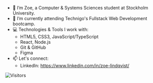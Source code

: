 - 👋 I’m Zoe, a Computer & Systems Sciences student at Stockholm University.
- 🌱 I’m currently attending Technigo's Fullstack Web Development bootcamp. 
- 💻 Technologies & Tools I work with:
  - HTML5, CSS3, JavaScript/TypeScript
  - React, Node.js
  - Git & GitHub
  - Figma
- 📫 Let's connect: 
  - LinkedIn: https://www.linkedin.com/in/zoe-lindqvist/

![Visitors](https://visitor-badge.laobi.icu/badge?page_id=zoe-lindqvist.zoe-lindqvist)


<!---
zoe-lindqvist/zoe-lindqvist is a ✨ special ✨ repository because its `README.md` (this file) appears on your GitHub profile.
You can click the Preview link to take a look at your changes.
--->

